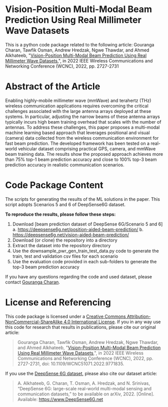 # Vision-Position Multi-Modal Beam Prediction Using Real Millimeter Wave Datasets
This is a python code package related to the following article:
Gouranga Charan, Tawfik Osman, Andrew Hredzak, Ngwe Thawdar, and Ahmed Alkhateeb, "[Vision-Position Multi-Modal Beam Prediction Using Real Millimeter Wave Datasets](https://ieeexplore.ieee.org/document/9771835/),", in 2022 IEEE Wireless Communications and Networking Conference (WCNC), 2022, pp. 2727-2731

# Abstract of the Article
Enabling highly-mobile millimeter wave (mmWave) and terahertz (THz) wireless communication applications requires overcoming the critical challenges associated with the large antenna arrays deployed at these systems. In particular, adjusting the narrow beams of these antenna arrays typically incurs high beam training overhead that scales with the number of antennas. To address these challenges, this paper proposes a multi-modal machine learning based approach that leverages positional and visual (camera) data collected from the wireless communication environment for fast beam prediction. The developed framework has been tested on a real-world vehicular dataset comprising practical GPS, camera, and mmWave beam training data. The results show the proposed approach achieves more than 75% top-1 beam prediction accuracy and close to 100% top-3 beam prediction accuracy in realistic communication scenarios.

# Code Package Content 
The scripts for generating the results of the ML solutions in the paper. This script adopts Scenarios 5 and 6 of DeepSense6G dataset.

**To reproduce the results, please follow these steps:**
1. Download [beam prediction dataset of DeepSense 6G/Scenario 5 and 6]
	a. https://deepsense6g.net/position-aided-beam-prediction/
	b. https://deepsense6g.net/vision-aided-beam-prediction/
2. Download (or clone) the repository into a directory
3. Extract the dataset into the repository directory 
4. Use the downsample_pwr_gen_train_test_data.py code to generate the train, test and validation csv files for each scenario
5. Use the evaluation code provided in each sub-folders to generate the top-3 beam prediction accuracy

If you have any questions regarding the code and used dataset, please contact [Gouranga Charan](mailto:gcharan@asu.edu?subject=[GitHub]%20Beam%20prediction%20implementation).

# License and Referencing
This code package is licensed under a [Creative Commons Attribution-NonCommercial-ShareAlike 4.0 International License](https://creativecommons.org/licenses/by-nc-sa/4.0/). 
If you in any way use this code for research that results in publications, please cite our original article:
> Gouranga Charan, Tawfik Osman, Andrew Hredzak, Ngwe Thawdar, and Ahmed Alkhateeb, "[Vision-Position Multi-Modal Beam Prediction Using Real Millimeter Wave Datasets](https://ieeexplore.ieee.org/document/9771835/),", in 2022 IEEE Wireless Communications and Networking Conference (WCNC), 2022, pp. 2727-2731, doi: 10.1109/WCNC51071.2022.9771835.

If you use the [DeepSense 6G dataset](www.deepsense6g.net), please also cite our dataset article:
> A. Alkhateeb, G. Charan, T. Osman, A. Hredzak, and N. Srinivas, “DeepSense 6G: large-scale real-world multi-modal sensing and communication datasets,” to be available on arXiv, 2022. [Online]. Available: https://www.DeepSense6G.net
